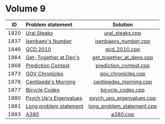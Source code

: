 # Volume 9

|  ID  |     Problem statement      |            Solution            |
|:----:|:---------------------------|:------------------------------:|
| 1820 | [Ural Steaks][]            | [ural_steaks.cpp][]            |
| 1837 | [Isenbaev's Number][]      | [isenbaevs_number.cpp][]       |
| 1846 | [GCD 2010][]               | [gcd_2010.cpp][]               |
| 1864 | [Get-Together at Den's][]  | [get_together_at_dens.cpp][]   |
| 1868 | [Prediction Contest][]     | [prediction_contest.cpp][]     |
| 1873 | [GOV Chronicles][]         | [gov_chronicles.cpp][]         |
| 1876 | [Centipede's Morning][]    | [centipedes_morning.cpp][]     |
| 1877 | [Bicycle Codes][]          | [bicycle_codes.cpp][]          |
| 1880 | [Psych Up's Eigenvalues][] | [psych_ups_eigenvalues.cpp][]  |
| 1881 | [Long problem statement][] | [long_problem_statement.cpp][] |
| 1893 | [A380][]                   | [a380.cpp][]                   |

[Ural Steaks]:            http://acm.timus.ru/problem.aspx?space=1&num=1820
[Isenbaev's Number]:      http://acm.timus.ru/problem.aspx?space=1&num=1837
[GCD 2010]:               http://acm.timus.ru/problem.aspx?space=1&num=1846
[Get-Together at Den's]:  http://acm.timus.ru/problem.aspx?space=1&num=1864
[Prediction Contest]:     http://acm.timus.ru/problem.aspx?space=1&num=1868
[GOV Chronicles]:         http://acm.timus.ru/problem.aspx?space=1&num=1873
[Centipede's Morning]:    http://acm.timus.ru/problem.aspx?space=1&num=1876
[Bicycle Codes]:          http://acm.timus.ru/problem.aspx?space=1&num=1877
[Psych Up's Eigenvalues]: http://acm.timus.ru/problem.aspx?space=1&num=1880
[Long Problem statement]: http://acm.timus.ru/problem.aspx?space=1&num=1881
[A380]:                   http://acm.timus.ru/problem.aspx?space=1&num=1893

[ural_steaks.cpp]:            ural_steaks.cpp
[isenbaevs_number.cpp]:       isenbaevs_number.cpp
[gcd_2010.cpp]:               gcd_2010.cpp
[get_together_at_dens.cpp]:   get_together_at_dens.cpp
[prediction_contest.cpp]:     prediction_contest.cpp
[gov_chronicles.cpp]:         gov_chronicles.cpp
[centipedes_morning.cpp]:     centipedes_morning.cpp
[bicycle_codes.cpp]:          bicycle_codes.cpp
[psych_ups_eigenvalues.cpp]:  psych_ups_eigenvalues.cpp
[long_problem_statement.cpp]: long_problem_statement.cpp
[a380.cpp]:                   a380.cpp
